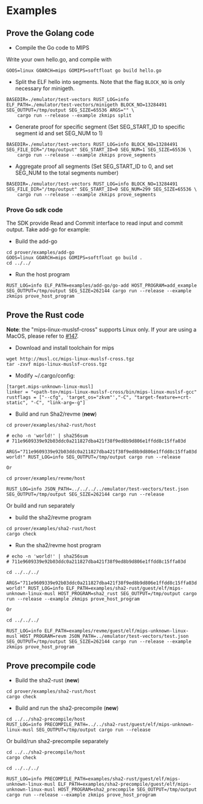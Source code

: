 # Examples

## Prove the Golang code 

* Compile the Go code to MIPS

Write your own hello.go, and compile with

```
GOOS=linux GOARCH=mips GOMIPS=softfloat go build hello.go
```

* Split the ELF hello into segments. Note that the flag `BLOCK_NO` is only necessary for minigeth.

```
BASEDIR=./emulator/test-vectors RUST_LOG=info ELF_PATH=./emulator/test-vectors/minigeth BLOCK_NO=13284491 SEG_OUTPUT=/tmp/output SEG_SIZE=65536 ARGS="" \
    cargo run --release --example zkmips split
```

* Generate proof for specific segment (Set SEG_START_ID to specific segment id and set SEG_NUM to 1)

```
BASEDIR=./emulator/test-vectors RUST_LOG=info BLOCK_NO=13284491 SEG_FILE_DIR="/tmp/output" SEG_START_ID=0 SEG_NUM=1 SEG_SIZE=65536 \
    cargo run --release --example zkmips prove_segments
```

* Aggregate proof all segments (Set SEG_START_ID to 0, and set SEG_NUM to the total segments number)

```
BASEDIR=./emulator/test-vectors RUST_LOG=info BLOCK_NO=13284491 SEG_FILE_DIR="/tmp/output" SEG_START_ID=0 SEG_NUM=299 SEG_SIZE=65536 \
    cargo run --release --example zkmips prove_segments
```

### Prove Go sdk code
The SDK provide Read and Commit interface to read input and commit output.
Take add-go for example:

* Build the add-go

```
cd prover/examples/add-go
GOOS=linux GOARCH=mips GOMIPS=softfloat go build .
cd ../../
```
* Run the host program 

```
RUST_LOG=info ELF_PATH=examples/add-go/go-add HOST_PROGRAM=add_example SEG_OUTPUT=/tmp/output SEG_SIZE=262144 cargo run --release --example zkmips prove_host_program
```

## Prove the Rust code 

**Note**: the "mips-linux-muslsf-cross" supports Linux only. If your are using a MacOS, please refer to [#147](https://github.com/zkMIPS/zkm/issues/147). 

* Download and install toolchain for mips

```
wget http://musl.cc/mips-linux-muslsf-cross.tgz
tar -zxvf mips-linux-muslsf-cross.tgz
```

* Modify ~/.cargo/config:

```
[target.mips-unknown-linux-musl]
linker = "<path-to>/mips-linux-muslsf-cross/bin/mips-linux-muslsf-gcc"
rustflags = ["--cfg", 'target_os="zkvm"',"-C", "target-feature=+crt-static", "-C", "link-arg=-g"]
```

* Build and run Sha2/revme (**new**)

```
cd prover/examples/sha2-rust/host

# echo -n 'world!' | sha256sum
# 711e9609339e92b03ddc0a211827dba421f38f9ed8b9d806e1ffdd8c15ffa03d

ARGS="711e9609339e92b03ddc0a211827dba421f38f9ed8b9d806e1ffdd8c15ffa03d world!" RUST_LOG=info SEG_OUTPUT=/tmp/output cargo run --release

Or

cd prover/examples/revme/host

RUST_LOG=info JSON_PATH=../../../../emulator/test-vectors/test.json SEG_OUTPUT=/tmp/output SEG_SIZE=262144 cargo run --release

```

Or build and run separately

- build the sha2/revme program

```
cd prover/examples/sha2-rust/host
cargo check
```

* Run the sha2/revme host program

```
# echo -n 'world!' | sha256sum
# 711e9609339e92b03ddc0a211827dba421f38f9ed8b9d806e1ffdd8c15ffa03d

cd ../../../

ARGS="711e9609339e92b03ddc0a211827dba421f38f9ed8b9d806e1ffdd8c15ffa03d world!" RUST_LOG=info ELF_PATH=examples/sha2-rust/guest/elf/mips-unknown-linux-musl HOST_PROGRAM=sha2_rust SEG_OUTPUT=/tmp/output cargo run --release --example zkmips prove_host_program

Or

cd ../../../

RUST_LOG=info ELF_PATH=examples/revme/guest/elf/mips-unknown-linux-musl HOST_PROGRAM=revm JSON_PATH=../emulator/test-vectors/test.json SEG_OUTPUT=/tmp/output SEG_SIZE=262144 cargo run --release --example zkmips prove_host_program
```

## Prove precompile code
* Build the sha2-rust (**new**)
```
cd prover/examples/sha2-rust/host
cargo check
```

* Build and run the sha2-precompile (**new**)
```
cd ../../sha2-precompile/host
RUST_LOG=info PRECOMPILE_PATH=../../sha2-rust/guest/elf/mips-unknown-linux-musl SEG_OUTPUT=/tmp/output cargo run --release
```

Or build/run sha2-precompile separately

```
cd ../../sha2-precompile/host
cargo check

cd ../../../

RUST_LOG=info PRECOMPILE_PATH=examples/sha2-rust/guest/elf/mips-unknown-linux-musl ELF_PATH=examples/sha2-precompile/guest/elf/mips-unknown-linux-musl HOST_PROGRAM=sha2_precompile SEG_OUTPUT=/tmp/output cargo run --release --example zkmips prove_host_program
```
